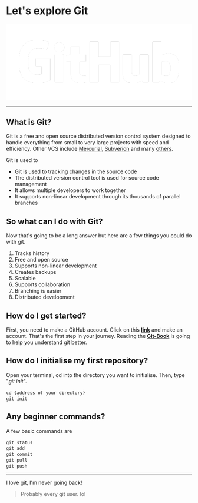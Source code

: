 # Let's explore Git
![GitHub](/GitHub-Logos/GitHub-Logos/GitHub_Logo_White.png)  

---

## What is Git?

Git is a free and open source distributed version control system designed to handle everything from small to very large projects with speed and efficiency. Other VCS include [Mercurial](https://www.mercurial-scm.org/), [Subverion](https://subversion.apache.org/) and many [others](https://www.softwaretestinghelp.com/version-control-software/).

Git is used to 
- Git is used to tracking changes in the source code
- The distributed version control tool is used for source code management
- It allows multiple developers to work together
- It supports non-linear development through its thousands of parallel branches

## So what can I do with Git?

Now that's going to be a long answer but here are a few things you could do with git.

1. Tracks history
1. Free and open source
1. Supports non-linear development
1. Creates backups
1. Scalable
1. Supports collaboration
1. Branching is easier
1. Distributed development

## How do I get started?

First, you need to make a GitHub account. Click on this [**link**](https://github.com) and make an account. That's the first step in your journey. Reading the [**Git-Book**](https://git-scm.com/book/en/v2) is going to help you understand git better. 

## How do I initialise my first repository?

Open your terminal, cd into the directory you want to initialise. Then, type "*git init*".
```
cd {address of your directory}  
git init
```

## Any beginner commands?

A few basic commands are 
```
git status
git add
git commit
git pull
git push
```
---

I love git, I'm never going back!
>Probably every git user. lol